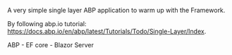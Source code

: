 A very simple single layer ABP application to warm up with the Framework.

By following abp.io tutorial: https://docs.abp.io/en/abp/latest/Tutorials/Todo/Single-Layer/Index.

ABP - EF core - Blazor Server
